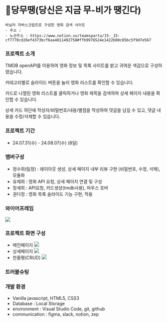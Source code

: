 # 🎥당무땡(당신은 지금 무-비가 땡긴다)

    바닐라 자바스크립트로 구성한 영화 검색 사이트
    - 주소 :
    - 노션주소 : https://www.notion.so/teamsparta/15-_15-cf7770cd26ef4373bcf6aa4011492758#ffb9976524e1422b80c85bc5f9d7e567

### 프로젝트 소개

TMDB openAPI를 이용하여 영화 정보 및 목록 사이트를 밝고 귀여운 색감으로 구성하였습니다.

카테고리별로 슬라이드 버튼을 눌러 영화 리스트를 확인할 수 있습니다.

카드로 나열된 영화 리스트를 클릭하거나 영화 제목을 검색하여 상세 페이지 내용을 확인할 수 있습니다.

상세 카드 하단에 작성자/비밀번호/내용/별점을 작성하여 댓글을 남길 수 있고, 댓글 내용을 수정/삭제할 수 있습니다.

### 프로젝트 기간

- 24.07.31(수) - 24.08.07(수) (8일)

### 맴버구성

- 정수희(팀장) : 레이아웃 생성, 상세 페이지 내부 리뷰 구현 (비밀번호, 수정, 삭제), 모듈화
- 유재희 : 영화 API 요청, 상세 페이지 연결 및 구성
- 장세희 : API요청, 카드생성(tmdb사용), 마우스 호버
- 권다정 : 영화 목록 슬라이드 기능 구현, 적용

### 와이어프레임

![](https://velog.velcdn.com/images/bsjaehee94/post/37d3ecbd-260c-4560-ada0-74efcc17d9c1/image.png)

### 프로젝트 화면 구성

- 메인페이지
  ![](https://velog.velcdn.com/images/bsjaehee94/post/eed9ee7f-089b-49a7-aa86-f687365a8cf1/image.png)
- 상세페이지
  ![](https://velog.velcdn.com/images/bsjaehee94/post/7e10866a-0415-4697-b975-dfcfb4d13391/image.png)
- 한줄평(CRUD)
  ![](https://velog.velcdn.com/images/bsjaehee94/post/8cfba2a9-2315-411e-88e8-a2ea18c19af2/image.png)

### 트러블슈팅

### 개발 환경

- Vanilla javascript, HTML5, CSS3
- Database : Local Storage
- environment : Visual Studio Code, git, github
- communication : figma, slack, notion, zep
